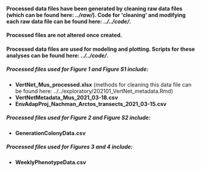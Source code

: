 #### Processed data files have been generated by cleaning raw data files (which can be found here: *../raw/*). Code for 'cleaning' and modifying each raw data file can be found here: *../../code/*.

#### Processed files are not altered once created.

#### Processed data files are used for modeling and plotting. Scripts for these analyses can be found here: *../../code/*.


##### *Processed files used for Figure 1 and Figure S1 include:*
* <strong>VertNet_Mus_processed.xlsx</strong> (methods for cleaning this data file can be found here: ../../exploratory/202101_VertNet_metadata.Rmd)
* <strong>VertNetMetadata_Mus_2021_03-18.csv</strong>
* <strong>EnvAdapProj_Nachman_Arctos_transects_2021_03-15.csv</strong>


##### *Processed files used for Figure 2 and Figure S2 include:*
* <strong>GenerationColonyData.csv</strong>


##### *Processed files used for Figures 3 and 4 include:*
* <strong>WeeklyPhenotypeData.csv</strong>